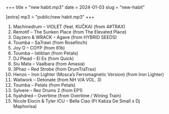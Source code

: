 +++
title = "new habit.mp3"
date = 2024-01-03
slug = "new-habit"

[extra]
mp3 = "public/new habit.mp3"
+++

01. Machinedrum – VIOLET (feat. KUČKA) (from 4#TRAX)
02. Remotif – The Sunken Place (from The Elevated Place)
03. Dayzero & WRACK – Agave (from HYBRID SEEDS)
04. Toumba – Sa7rawi (from Rosefinch)
05. Joy O – COYP (from 81b)
06. Toumba – Istibtan (from Petals)
07. DJ Plead – El Es (from Quick)
08.	Siu Mata – Vaalbara (from Amasia)
09. 3Phaz – Red Strobe (from DrumTraTrax)
10. Henzo – Iron Lighter (Mosca’s Ferromagnetic Version) (from Iron Lighter)
11. Wallwork – Detonate (from NH V/A VOL. 3)
12. Toumba – Petals (from Petals)
13. Sylvere – Rez Drums 2 (from EP1)
14. fiyahdred – Overtime (from Overtime / Wining Train)
15.	Nicole Elocin & Tyler ICU – Bella Ciao (Ft Kabza De Small x Dj Maphorisa)
